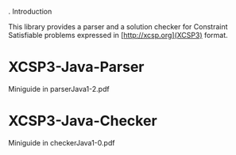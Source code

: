 . Introduction

This library provides a parser and a solution checker for Constraint
Satisfiable problems expressed in [http://xcsp.org](XCSP3) format. 

# XCSP3-Java-Parser

Miniguide in parserJava1-2.pdf

# XCSP3-Java-Checker

Miniguide in checkerJava1-0.pdf

